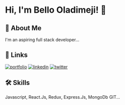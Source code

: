 
# Hi, I'm Bello Oladimeji! 👋


## 🚀 About Me
I'm an aspiring full stack developer...


## 🔗 Links
[![portfolio](https://img.shields.io/badge/my_portfolio-000?style=for-the-badge&logo=ko-fi&logoColor=white)](https://replit.com/@Olami007)
[![linkedin](https://img.shields.io/badge/linkedin-0A66C2?style=for-the-badge&logo=linkedin&logoColor=white)](https://www.linkedin.com/)
[![twitter](https://img.shields.io/badge/twitter-1DA1F2?style=for-the-badge&logo=twitter&logoColor=white)](https://twitter.com/olami_bells)


## 🛠 Skills
Javascript, React.Js, Redux, Express.Js, MongoDb GIT...

